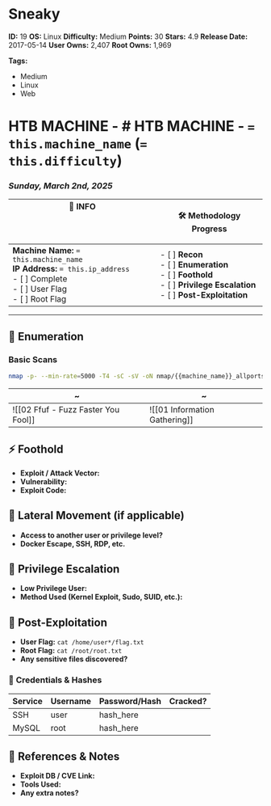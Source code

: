 


# Sneaky

**ID:** 19
**OS:** Linux
**Difficulty:** Medium
**Points:** 30
**Stars:** 4.9
**Release Date:** 2017-05-14
**User Owns:** 2,407
**Root Owns:** 1,969

**Tags:**
- Medium
- Linux
- Web


# HTB MACHINE - # HTB MACHINE - `= this.machine_name` (`= this.difficulty`)

### *Sunday, March 2nd, 2025*

| 📌 **INFO**<br><br><br><br>                                                                                                            | 🛠 **Methodology Progress**                                                                                                     |
| -------------------------------------------------------------------------------------------------------------------------------------- | ------------------------------------------------------------------------------------------------------------------------------- |
| **Machine Name:** `= this.machine_name`<br>**IP Address:** `= this.ip_address`<br>- [ ] Complete<br>- [ ] User Flag<br>- [ ] Root Flag | - [ ] **Recon**<br>- [ ] **Enumeration**<br>- [ ] **Foothold**<br>- [ ] **Privilege Escalation**<br>- [ ] **Post-Exploitation** |

---

## 🔎 **Enumeration**

### **Basic Scans**
```bash
nmap -p- --min-rate=5000 -T4 -sC -sV -oN nmap/{{machine_name}}_allports.txt {{ip_address}}
```

| ~                                   | ~                             |
| ----------------------------------- | ----------------------------- |
| ![[02 Ffuf - Fuzz Faster You Fool]] | ![[01 Information Gathering]] |








## ⚡ **Foothold**





- **Exploit / Attack Vector:**
- **Vulnerability:**
- **Exploit Code:**




## 🔄 **Lateral Movement (if applicable)**

- **Access to another user or privilege level?**
- **Docker Escape, SSH, RDP, etc.**

## 🔺 **Privilege Escalation**

- **Low Privilege User:**
- **Method Used (Kernel Exploit, Sudo, SUID, etc.):**


## 📝 **Post-Exploitation**

- **User Flag:** `cat /home/user*/flag.txt`
- **Root Flag:** `cat /root/root.txt`
- **Any sensitive files discovered?**

### 🔑 **Credentials & Hashes**

| Service | Username | Password/Hash | Cracked? |
| ------- | -------- | ------------- | -------- |
| SSH     | user     | hash_here     |          |
| MySQL   | root     | hash_here     |          |

## 📖 **References & Notes**

- **Exploit DB / CVE Link:**
- **Tools Used:**
- **Any extra notes?**



